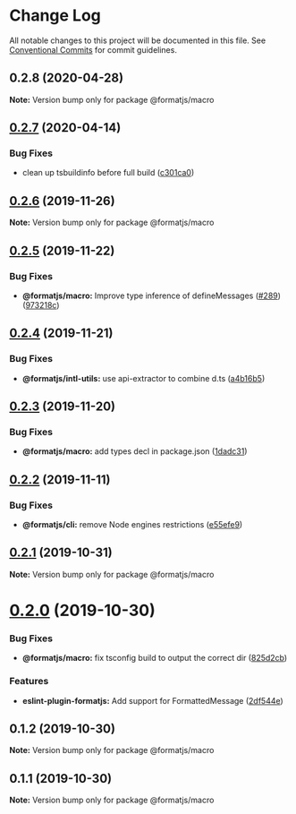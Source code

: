 # Change Log

All notable changes to this project will be documented in this file.
See [Conventional Commits](https://conventionalcommits.org) for commit guidelines.

## 0.2.8 (2020-04-28)

**Note:** Version bump only for package @formatjs/macro





## [0.2.7](https://github.com/formatjs/formatjs/compare/@formatjs/macro@0.2.6...@formatjs/macro@0.2.7) (2020-04-14)


### Bug Fixes

* clean up tsbuildinfo before full build ([c301ca0](https://github.com/formatjs/formatjs/commit/c301ca02e0c319a0eb03921533053f0334ae5df1))





## [0.2.6](https://github.com/formatjs/formatjs/compare/@formatjs/macro@0.2.5...@formatjs/macro@0.2.6) (2019-11-26)

**Note:** Version bump only for package @formatjs/macro





## [0.2.5](https://github.com/formatjs/formatjs/compare/@formatjs/macro@0.2.4...@formatjs/macro@0.2.5) (2019-11-22)


### Bug Fixes

* **@formatjs/macro:** Improve type inference of defineMessages ([#289](https://github.com/formatjs/formatjs/issues/289)) ([973218c](https://github.com/formatjs/formatjs/commit/973218c24b4c697d00fabab197a4177f4b356e71))





## [0.2.4](https://github.com/formatjs/formatjs/compare/@formatjs/macro@0.2.3...@formatjs/macro@0.2.4) (2019-11-21)


### Bug Fixes

* **@formatjs/intl-utils:** use api-extractor to combine d.ts ([a4b16b5](https://github.com/formatjs/formatjs/commit/a4b16b54f7cee23673701d285fffc6401536e926))





## [0.2.3](https://github.com/formatjs/formatjs/compare/@formatjs/macro@0.2.2...@formatjs/macro@0.2.3) (2019-11-20)


### Bug Fixes

* **@formatjs/macro:** add types decl in package.json ([1dadc31](https://github.com/formatjs/formatjs/commit/1dadc31e9fed8c551971cd6565410b3f900da567))





## [0.2.2](https://github.com/formatjs/formatjs/compare/@formatjs/macro@0.2.1...@formatjs/macro@0.2.2) (2019-11-11)


### Bug Fixes

* **@formatjs/cli:** remove Node engines restrictions ([e55efe9](https://github.com/formatjs/formatjs/commit/e55efe90edc8859b89978b2b8bd99c41c17c291f))





## [0.2.1](https://github.com/formatjs/formatjs/compare/@formatjs/macro@0.2.0...@formatjs/macro@0.2.1) (2019-10-31)

**Note:** Version bump only for package @formatjs/macro





# [0.2.0](https://github.com/formatjs/formatjs/compare/@formatjs/macro@0.1.2...@formatjs/macro@0.2.0) (2019-10-30)


### Bug Fixes

* **@formatjs/macro:** fix tsconfig build to output the correct dir ([825d2cb](https://github.com/formatjs/formatjs/commit/825d2cb035b76276be259fbff08e0bf456203207))


### Features

* **eslint-plugin-formatjs:** Add support for FormattedMessage ([2df544e](https://github.com/formatjs/formatjs/commit/2df544e6b56d314460204f3f6f11003b57eda47e))





## 0.1.2 (2019-10-30)

**Note:** Version bump only for package @formatjs/macro





## 0.1.1 (2019-10-30)

**Note:** Version bump only for package @formatjs/macro
